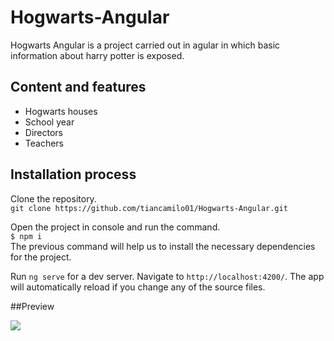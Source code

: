 # Hogwarts-Angular

Hogwarts Angular is a project carried out in agular in which basic information about harry potter is exposed.

## Content and features
- Hogwarts houses
- School year
- Directors
- Teachers

## Installation process

Clone the repository.<br>
`git clone https://github.com/tiancamilo01/Hogwarts-Angular.git`


Open the project in console and run the command.<br>
    `$ npm i`
<br>The previous command will help us to install the necessary dependencies for the project.

Run `ng serve` for a dev server. Navigate to `http://localhost:4200/`. The app will automatically reload if you change any of the source files.


##Preview

<img src="https://github.com/tiancamilo01/Hogwarts-Angular/blob/master/taller-angular/src/assets/img/hogwarts-angular-img.png">
